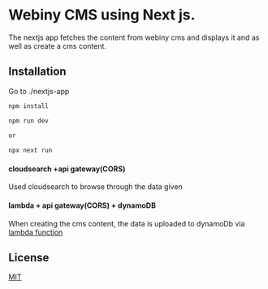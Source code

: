 # Webiny CMS using Next js.

The nextjs app fetches the content from webiny cms and displays it and as well as create a cms content.

## Installation


Go to ./nextjs-app
```bash
npm install

npm run dev

or
 
npx next run
```

#### cloudsearch +api gateway(CORS)

Used cloudsearch to browse through the data given

#### lambda + api gateway(CORS) + dynamoDB

When creating the cms content, the data is uploaded to dynamoDb via [lambda function](https://github.com/creazer-I/webiny-nextjs/blob/main/db-cloudsearch-item.py)

## License
[MIT](https://choosealicense.com/licenses/mit/)
